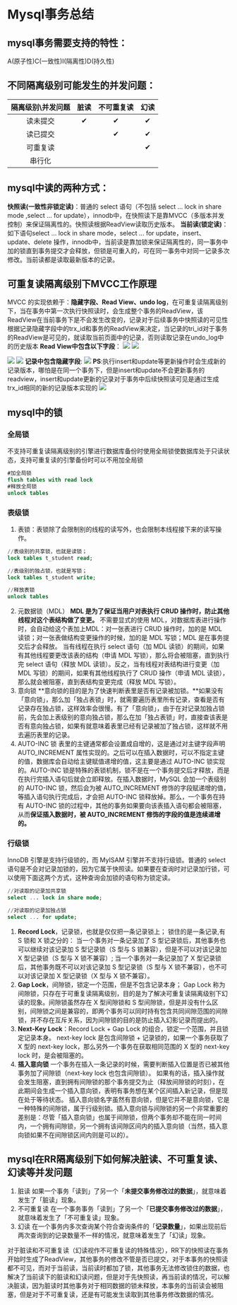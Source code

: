 # Mysql事务总结

## mysql事务需要支持的特性：

A(原子性)C(一致性)I(隔离性)D(持久性)

## 不同隔离级别可能发生的并发问题：

| 隔离级别\并发问题  | 脏读  |  不可重复读 | 幻读  |
| :------------: | :------------: | :------------: | :------------: |
| 读未提交  | &#10004;  | &#10004;  |  &#10004; |
| 读已提交  |   |  &#10004; |  &#10004; |
| 可重复读 |   |   | &#10004;  |
| 串行化  |   |   |   |

## mysql中读的两种方式：
**快照读(一致性非锁定读)**：普通的 select 语句（不包括 select ... lock in share mode ,select ... for update），innodb中，在快照读下是靠MVCC（多版本并发控制）来保证隔离性的。快照读根据ReadView读取历史版本。
**当前读(锁定读)**：如下语句select ... lock in share mode，select ... for update，insert、update、delete 操作，innodb中，当前读是靠加锁来保证隔离性的，同一事务中加的锁直到事务提交才会释放，但锁是可重入的，可在同一事务中对同一记录多次修改。当前读都是读取最新版本的记录。

## 可重复读隔离级别下MVCC工作原理
MVCC 的实现依赖于：**隐藏字段、Read View、undo log**，在可重复读隔离级别下，当在事务中第一次执行快照读时，会生成整个事务的ReadView，该ReadView在当前事务下是不会发生改变的，记录对于后续事务中快照读的可见性根据记录隐藏字段中的trx_id和事务的ReadView来决定，当记录的tri_id对于事务的ReadView是可见的，就读取当前页面中的记录，否则读取记录在undo_log中的历史版本
**Read View中包含以下字段**：
![](./images/image.png)
![](https://cdn.xiaolincoding.com/gh/xiaolincoder/ImageHost4@main/mysql/事务隔离/readview结构.drawio.png)

![](./images/1724059013810_image.png)
![](https://cdn.xiaolincoding.com/gh/xiaolincoder/ImageHost4@main/mysql/事务隔离/ReadView.drawio.png)
**记录中包含隐藏字段**:
![](./images/1724060825362_image.png)
**PS**:执行insert和update等更新操作时会生成新的记录版本，哪怕是在同一个事务下，但是insert和update不会更新事务的readview，insert和update更新的记录对于事务中后续快照读可见是通过生成trx_id相同的新的记录版本实现的
![](./images/1724063774636_image.png)

## mysql中的锁
### 全局锁
不支持可重复读隔离级别的引擎进行数据库备份时使用全局锁使数据库处于只读状态，支持可重复读的引擎备份时可以不用加全局锁
```sql
#加全局锁
flush tables with read lock
#释放全局锁
unlock tables
```
### 表级锁
1. 表锁：表锁除了会限制别的线程的读写外，也会限制本线程接下来的读写操作。
```sql
//表级别的共享锁，也就是读锁；
lock tables t_student read;

//表级别的独占锁，也就是写锁；
lock tables t_student write;

//释放表锁
unlock tables
```
2. 元数据锁（MDL）
**MDL 是为了保证当用户对表执行 CRUD 操作时，防止其他线程对这个表结构做了变更。**
不需要显式的使用 MDL，对数据库表进行操作时，会自动给这个表加上MDL：对一张表进行 CRUD 操作时，加的是 MDL 读锁；对一张表做结构变更操作的时候，加的是 MDL 写锁；MDL 是在事务提交后才会释放。
当有线程在执行 select 语句（加 MDL 读锁）的期间，如果有其他线程要更改该表的结构（申请 MDL 写锁），那么将会被阻塞，直到执行完 select 语句（释放 MDL 读锁）。反之，当有线程对表结构进行变更（加 MDL 写锁）的期间，如果有其他线程执行了 CRUD 操作（申请 MDL 读锁），那么就会被阻塞，直到表结构变更完成（释放 MDL 写锁）。
3. 意向锁
**意向锁的目的是为了快速判断表里是否有记录被加锁。**如果没有「意向锁」，那么加「独占表锁」时，就需要遍历表里所有记录，查看是否有记录存在独占锁，这样效率会很慢。有了「意向锁」，由于在对记录加独占锁前，先会加上表级别的意向独占锁，那么在加「独占表锁」时，直接查该表是否有意向独占锁，如果有就意味着表里已经有记录被加了独占锁，这样就不用去遍历表里的记录。
4. AUTO-INC 锁
表里的主键通常都会设置成自增的，这是通过对主键字段声明 AUTO_INCREMENT 属性实现的。之后可以在插入数据时，可以不指定主键的值，数据库会自动给主键赋值递增的值，这主要是通过 AUTO-INC 锁实现的。AUTO-INC 锁是特殊的表锁机制，锁不是在一个事务提交后才释放，而是在执行完插入语句后就会立即释放。在插入数据时，MySQL 会加一个表级别的 AUTO-INC 锁，然后会为被 AUTO_INCREMENT 修饰的字段赋递增的值，等插入语句执行完成后，才会把 AUTO-INC 锁释放掉。那么，一个事务在持有 AUTO-INC 锁的过程中，其他的事务如果要向该表插入语句都会被阻塞，从而**保证插入数据时，被 AUTO_INCREMENT 修饰的字段的值是连续递增的。**

### 行级锁
InnoDB 引擎是支持行级锁的，而 MyISAM 引擎并不支持行级锁。普通的 select 语句是不会对记录加锁的，因为它属于快照读。如果要在查询时对记录加行锁，可以使用下面这两个方式，这种查询会加锁的语句称为锁定读。
```sql
//对读取的记录加共享锁
select ... lock in share mode;

//对读取的记录加独占锁
select ... for update;
```
1. **Record Lock**，记录锁，也就是仅仅把一条记录锁上；
锁住的是一条记录,有 S 锁和 X 锁之分的：
当一个事务对一条记录加了 S 型记录锁后，其他事务也可以继续对该记录加 S 型记录锁（S 型与 S 锁兼容），但是不可以对该记录加 X 型记录锁（S 型与 X 锁不兼容）;
当一个事务对一条记录加了 X 型记录锁后，其他事务既不可以对该记录加 S 型记录锁（S 型与 X 锁不兼容），也不可以对该记录加 X 型记录锁（X 型与 X 锁不兼容）。
2. **Gap Lock**，间隙锁，锁定一个范围，但是不包含记录本身；
Gap Lock 称为间隙锁，只存在于可重复读隔离级别，目的是为了解决可重复读隔离级别下幻读的现象。间隙锁虽然存在 X 型间隙锁和 S 型间隙锁，但是并没有什么区别，间隙锁之间是兼容的，即两个事务可以同时持有包含共同间隙范围的间隙锁，并不存在互斥关系，因为间隙锁的目的是防止插入幻影记录而提出的。
3. **Next-Key Lock**：Record Lock + Gap Lock 的组合，锁定一个范围，并且锁定记录本身。
next-key lock 是包含间隙锁 + 记录锁的，如果一个事务获取了 X 型的 next-key lock，那么另外一个事务在获取相同范围的 X 型的 next-key lock 时，是会被阻塞的。
4. **插入意向锁**
一个事务在插入一条记录的时候，需要判断插入位置是否已被其他事务加了间隙锁（next-key lock 也包含间隙锁）。
如果有的话，插入操作就会发生阻塞，直到拥有间隙锁的那个事务提交为止（释放间隙锁的时刻），在此期间会生成一个插入意向锁，表明有事务想在某个区间插入新记录，但是现在处于等待状态。
插入意向锁名字虽然有意向锁，但是它并不是意向锁，它是一种特殊的间隙锁，属于行级别锁。插入意向锁与间隙锁的另一个非常重要的差别是：尽管「插入意向锁」也属于间隙锁，但两个事务却不能在同一时间内，一个拥有间隙锁，另一个拥有该间隙区间内的插入意向锁（当然，插入意向锁如果不在间隙锁区间内则是可以的）。

## mysql在RR隔离级别下如何解决脏读、不可重复读、幻读等并发问题
1. 脏读
如果一个事务「读到」了另一个「**未提交事务修改过的数据**」，就意味着发生了「脏读」现象。
2. 不可重复读
在一个事务事务「读到」了另一个「**已提交事务修改过的数据**」，就意味着发生了「不可重复读」现象。
3. 幻读
在一个事务内多次查询某个符合查询条件的「**记录数量**」，如果出现前后两次查询到的记录数量不一样的情况，就意味着发生了「幻读」现象。

对于脏读和不可重复读（幻读视作不可重复读的特殊情况），RR下的快照读在事务开始时生成了ReadView，其他事务的修改不管是否已提交，对于本事务的快照读都不可见，而对于当前读，当前读时都加了锁，其他事务无法修改锁住的数据，也解决了当前读下的脏读和幻读问题，但是对于先快照读，再当前读的情况，可以解决脏读，因为脏读时其他事务对于相同数据的锁未释放，本事务的当前读会被阻塞，但是对于不可重复读，还是有可能发生读取到其他事务修改数据的情况。
